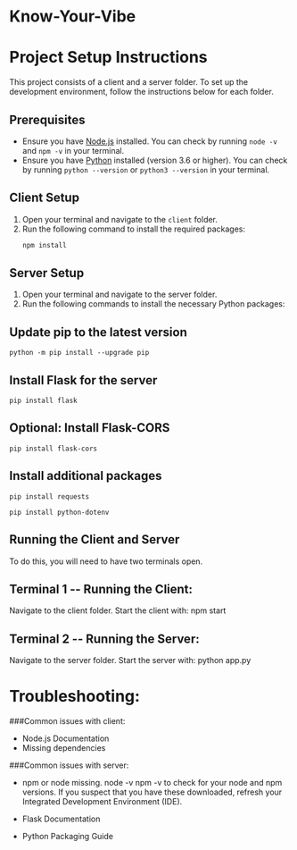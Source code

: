 # Know-Your-Vibe

# Project Setup Instructions

This project consists of a client and a server folder. To set up the development environment, follow the instructions below for each folder.

## Prerequisites
- Ensure you have [Node.js](https://nodejs.org/) installed. You can check by running `node -v` and `npm -v` in your terminal.
- Ensure you have [Python](https://www.python.org/downloads/) installed (version 3.6 or higher). You can check by running `python --version` or `python3 --version` in your terminal.

## Client Setup
1. Open your terminal and navigate to the `client` folder.
2. Run the following command to install the required packages:
   ```bash
   npm install
   
## Server Setup
1. Open your terminal and navigate to the server folder.
1. Run the following commands to install the necessary Python packages:

## Update pip to the latest version

 ```
python -m pip install --upgrade pip

```

## Install Flask for the server
```pip install flask```

## Optional: Install Flask-CORS
```
pip install flask-cors
```

## Install additional packages
```
pip install requests
```
```
pip install python-dotenv
```

## Running the Client and Server
To do this, you will need to have two terminals open.

## Terminal 1 -- Running the Client:
Navigate to the client folder.
Start the client with:
npm start

## Terminal 2 -- Running the Server:
Navigate to the server folder.
Start the server with:
python app.py 

# Troubleshooting:
###Common issues with client:
- Node.js Documentation
- Missing dependencies

###Common issues with server:
- npm or node missing.
   node -v
   npm -v
   to check for your node and npm versions.
If you suspect that you have these downloaded, refresh your Integrated Development Environment (IDE).

- Flask Documentation
- Python Packaging Guide

